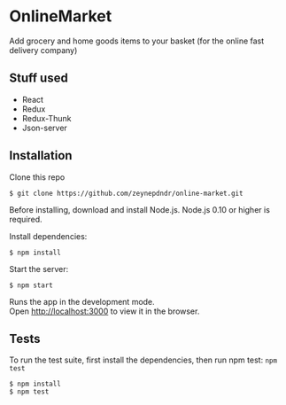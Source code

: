 # OnlineMarket

Add grocery and home goods items to your basket (for the online fast delivery company)

## Stuff used
- React
- Redux
- Redux-Thunk
- Json-server

## Installation
Clone this repo
```
$ git clone https://github.com/zeynepdndr/online-market.git
```
Before installing, download and install Node.js. 
Node.js 0.10 or higher is required.

Install dependencies:
```
$ npm install
```

Start the server:
```
$ npm start
```
Runs the app in the development mode.\
Open [http://localhost:3000](http://localhost:3000) to view it in the browser.

## Tests
To run the test suite, first install the dependencies, then run npm test: `npm test`
```
$ npm install
$ npm test
```

